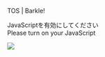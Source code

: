 TOS | Barkle!

JavaScriptを有効にしてください  
Please turn on your JavaScript

![](/static-assets/splash.png?1727117903105)